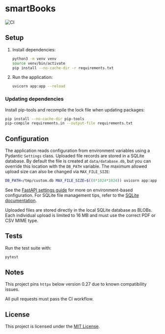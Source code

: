 # smartBooks
![CI](https://github.com/trevmanthony/smartBooks/actions/workflows/ci.yml/badge.svg)


## Setup
1. Install dependencies:
   ```bash
   python3 -m venv venv
   source venv/bin/activate
   pip install --no-cache-dir -r requirements.txt
   ```
2. Run the application:
   ```bash
   uvicorn app:app --reload
   ```

### Updating dependencies
Install pip-tools and recompile the lock file when updating packages:
```bash
pip install --no-cache-dir pip-tools
pip-compile requirements.in --output-file requirements.txt
```


## Configuration
The application reads configuration from environment variables using a
Pydantic `Settings` class. Uploaded file records are stored in a SQLite
database. By default the file is created at `data/database.db`, but you can
override this location with the `DB_PATH` variable. The maximum allowed upload
size can also be changed via `MAX_FILE_SIZE`:

```bash
DB_PATH=/tmp/custom.db MAX_FILE_SIZE=$((8*1024*1024)) uvicorn app:app --reload
```

See the [FastAPI settings guide](https://fastapi.tiangolo.com/advanced/settings/#environment-variables)
for more on environment-based configuration. For SQLite file management tips,
refer to the [SQLite documentation](https://sqlite.org/whentouse.html).

Uploaded files are stored directly in the local SQLite database as BLOBs.
Each individual upload is limited to 16&nbsp;MB and must use the correct PDF or
CSV MIME type.


## Tests
Run the test suite with:
```bash
pytest
```

## Notes
This project pins `httpx` below version 0.27 due to known compatibility issues.


All pull requests must pass the CI workflow.

## License
This project is licensed under the [MIT License](./LICENSE).
